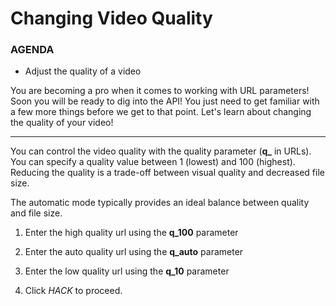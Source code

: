 # Changing Video Quality

<div class="aside">
<h3>AGENDA</h3>
<ul>
  <li>Adjust the quality of a video</li>
</ul>
</div>

You are becoming a pro when it comes to working with URL parameters! Soon you will be ready to dig into the API! You just need to get familiar with a few more things before we get to that point. Let's learn about changing the quality of your video!

********************

You can control the video quality with the quality parameter (**q_** in URLs). You can specify a quality value between 1 (lowest) and 100 (highest). Reducing the quality is a trade-off between visual quality and decreased file size.

The automatic mode typically provides an ideal balance between quality and file size.

1. Enter the high quality url using the **q_100** parameter
2. Enter the auto quality url using the **q_auto** parameter
3. Enter the low quality url using the **q_10** parameter
 
4. Click _HACK_ to proceed.


